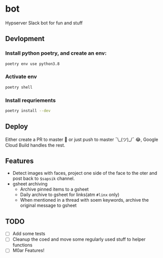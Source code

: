 # bot
Hypserver Slack bot for fun and stuff


## Devlopment
### Install python poetry, and create an env:

```bash
poetry env use python3.8
```

### Activate env
```bash
poetry shell
```

### Install requriements
```bash
poetry install --dev
```

## Deploy
Either create a PR to master 🤩 or just push to master ¯\\\_(ツ)\_/¯  😂, Google Cloud Build handles the rest.


## Features
- Detect images with faces, project one side of the face to the oter and post back to `$sapsik` channel.
- gsheet archiving
  - Archive pinned items to a gsheet
  - Daily archive to gsheet for links(atm `#linx` only)
  - When mentioned in a thread with soem keywords, archive the original message to gsheet



## TODO

- [ ] Add some tests
- [ ] Cleanup the coed and move some regularly used stuff to helper functions
- [ ] M0ar Features!
